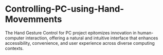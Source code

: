 # Controlling-PC-using-Hand-Movemments
The Hand Gesture Control for PC project epitomizes innovation in human-computer interaction, offering a natural and intuitive interface that enhances accessibility, convenience, and user experience across diverse computing contexts.
